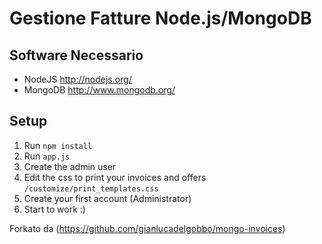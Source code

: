 Gestione Fatture Node.js/MongoDB
=============

Software Necessario 
------------

* NodeJS http://nodejs.org/
* MongoDB http://www.mongodb.org/


Setup
------------

1. Run `npm install`
2. Run `app.js`
3. Create the admin user
3. Edit the css to print your invoices and offers `/customize/print_templates.css`
5. Create your first account (Administrator)
6. Start to work :)

Forkato da (https://github.com/gianlucadelgobbo/mongo-invoices)
